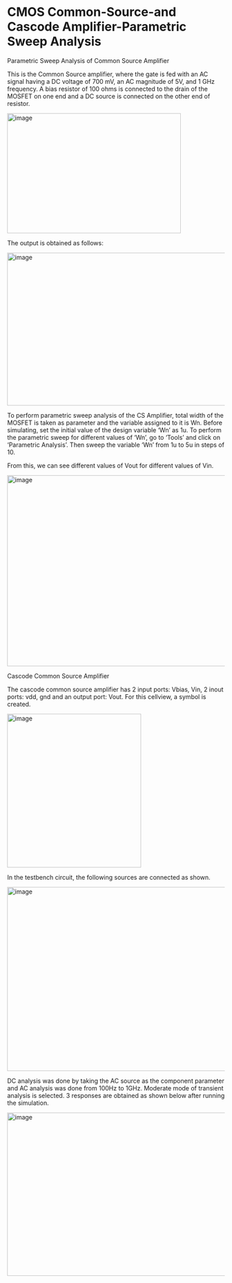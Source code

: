 # CMOS Common-Source-and Cascode Amplifier-Parametric Sweep Analysis

Parametric Sweep Analysis of Common Source Amplifier

This is the Common Source amplifier, where the gate is fed with an AC signal having a DC voltage of 700 mV, an AC magnitude of 5V, and 1 GHz frequency. A bias resistor of 100 ohms is connected to the drain of the MOSFET on one end and a DC source is connected on the other end of resistor. 

<img width="402" height="277" alt="image" src="https://github.com/user-attachments/assets/5d8d70ca-fc89-47c7-888e-269d251183da" />

The output is obtained as follows: 

<img width="755" height="353" alt="image" src="https://github.com/user-attachments/assets/c850b1ec-25db-4c2b-9c70-d8be990f324a" />

To perform parametric sweep analysis of the CS Amplifier, total width of the MOSFET is taken as parameter and the variable assigned to it is Wn. Before simulating, set the initial value of the design variable ‘Wn’ as 1u. To perform the parametric sweep for different values of ‘Wn’, go to ‘Tools’ and click on ‘Parametric Analysis’. Then sweep the variable ‘Wn’ from 1u to 5u in steps of 10.

From this, we can see different values of Vout for different values of Vin.

<img width="940" height="441" alt="image" src="https://github.com/user-attachments/assets/2839728c-81b7-4a26-97fb-60d8c7229dee" />

Cascode Common Source Amplifier

The cascode common source amplifier has 2 input ports: Vbias, Vin, 2 inout ports: vdd, gnd and an output port: Vout. For this cellview, a symbol is created.

<img width="310" height="355" alt="image" src="https://github.com/user-attachments/assets/76607108-4fe1-42af-b458-d8382ac9b0ee" />

In the testbench circuit, the following sources are connected as shown. 

<img width="592" height="425" alt="image" src="https://github.com/user-attachments/assets/da2bfe0c-13a6-4aa2-bb29-78d3a44624d3" />

DC analysis was done by taking the AC source as the component parameter and AC analysis was done from 100Hz to 1GHz. Moderate mode of transient analysis is selected. 3 responses are obtained as shown below after running the simulation.

<img width="940" height="377" alt="image" src="https://github.com/user-attachments/assets/f33ffe99-936a-42a2-be44-608a60c995d8" />

